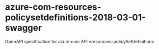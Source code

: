 # azure-com-resources-policysetdefinitions-2018-03-01-swagger
OpenAPI specification for azure.com API vresources-policySetDefinitions
